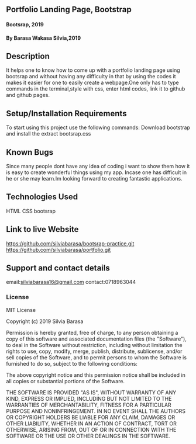 ## Portfolio Landing Page, Bootstrap
#### Bootsrap, 2019
#### By Barasa Wakasa Silvia,2019
## Description
It helps one to know how to come up with a portfolio landing page using bootsrap and without having any difficulty in that by using the codes it makes it easier for one to easily create a webpage.One only has to type commands in the terminal,style with css, enter html codes, link it to github and github pages.

## Setup/Installation Requirements
To start using this project use the following commands:
Download bootstrap and install the extract bootsrap.css
## Known Bugs
Since many people dont have any idea of coding i want to show them how it is easy to create wonderful things using my app. Incase one has difficult in he or she may learn.Im looking forward to creating fantastic applications.

## Technologies Used
HTML
CSS
bootsrap
## Link to live Website
https://github.com/silviabarasa/bootsrap-practice.git
https://github.com/silviabarasa/portfolio.git

## Support and contact details
email:silviabarasa16@gmail.com contact:0718963044

### License
MIT License

Copyright (c) 2019 Silvia Barasa

Permission is hereby granted, free of charge, to any person obtaining a copy of this software and associated documentation files (the "Software"), to deal in the Software without restriction, including without limitation the rights to use, copy, modify, merge, publish, distribute, sublicense, and/or sell copies of the Software, and to permit persons to whom the Software is furnished to do so, subject to the following conditions:

The above copyright notice and this permission notice shall be included in all copies or substantial portions of the Software.

THE SOFTWARE IS PROVIDED "AS IS", WITHOUT WARRANTY OF ANY KIND, EXPRESS OR IMPLIED, INCLUDING BUT NOT LIMITED TO THE WARRANTIES OF MERCHANTABILITY, FITNESS FOR A PARTICULAR PURPOSE AND NONINFRINGEMENT. IN NO EVENT SHALL THE AUTHORS OR COPYRIGHT HOLDERS BE LIABLE FOR ANY CLAIM, DAMAGES OR OTHER LIABILITY, WHETHER IN AN ACTION OF CONTRACT, TORT OR OTHERWISE, ARISING FROM, OUT OF OR IN CONNECTION WITH THE SOFTWARE OR THE USE OR OTHER DEALINGS IN THE SOFTWARE.
